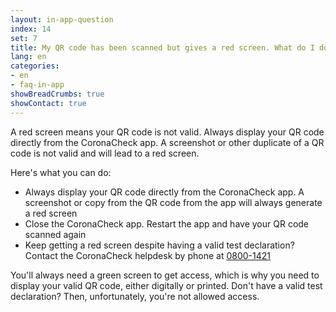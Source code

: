 ```yaml
---
layout: in-app-question
index: 14
set: 7
title: My QR code has been scanned but gives a red screen. What do I do?
lang: en
categories:
- en
- faq-in-app
showBreadCrumbs: true
showContact: true
---
```

A red screen means your QR code is not valid. Always display your QR code directly from the CoronaCheck app. A screenshot or other duplicate of a QR code is not valid and will lead to a red screen.

Here's what you can do:

- Always display your QR code directly from the CoronaCheck app. A screenshot or copy from the QR code from the app will always generate a red screen
- Close the CoronaCheck app. Restart the app and have your QR code scanned again
- Keep getting a red screen despite having a valid test declaration? Contact the CoronaCheck helpdesk by phone at <a href="tel:0800-1421">0800-1421</a>

You'll always need a green screen to get access, which is why you need to display your valid QR code, either digitally or printed. Don't have a valid test declaration? Then, unfortunately, you're not allowed access. 

